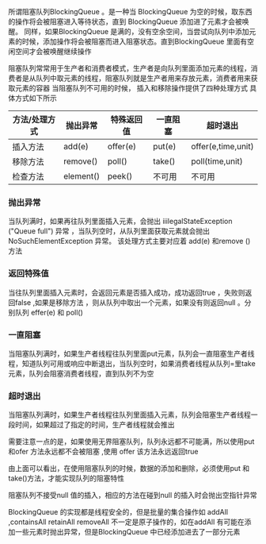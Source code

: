 所谓阻塞队列BlockingQueue 。是一种当 BlockingQueue 为空的时候，取东西的操作将会被阻塞进入等待状态，直到 BlockingQueue 添加进了元素才会被唤醒。 同样，如果BlockingQueue 是满的，没有空余空间，当尝试向队列中添加元素的时候，添加操作将会被阻塞而进入阻塞状态。直到BlockingQueue 里面有空闲空间才会被唤醒继续操作


阻塞队列常常用于生产者和消费者模式，生产者是向队列里面添加元素的线程，消费者是从队列中取元素的线程，阻塞队列就是生产者用来存放元素，消费者用来获取元素的容器
当阻塞队列不可用的时候， 插入和移除操作提供了四种处理方式 具体方式如下所示


方法/处理方式 | 抛出异常 |特殊返回值 | 一直阻塞 | 超时退出
---|---|---|---|---
插入方法 | add(e) | offer(e) | put(e) | offer(e,time,unit)
移除方法 | remove() | poll() | take() | poll(time,unit)
检查方法 | element() | peek() | 不可用 | 不可用

### 抛出异常
当队列满时，如果再往队列里面插入元素，会抛出 iiilegalStateException ("Queue full") 异常 ，当队列空时，从队列里面获取元素就会抛出 NoSuchElementException 异常。  该处理方式主要对应着 add(e) 和remove () 方法

### 返回特殊值
当往队列里面插入元素时，会返回元素是否插入成功，成功返回true ，失败则返回false  ,如果是移除方法 ，则从队列中取出一个元素，如果没有则返回null 。分别队列 effer(e) 和 poll()

### 一直阻塞
当阻塞队列满时，如果生产者线程往队列里面put元素，队列会一直阻塞生产者线程，知道队列可用或响应中断退出，当队列空时，如果消费者线程从队列=里take 元素，队列会阻塞消费者线程，直到队列不为空

### 超时退出
当阻塞队列满时，如果生产者线程往队列里面插入元素，队列会阻塞生产者线程一段时间，如果超过了指定的时间，生产者线程就会推出

需要注意一点的是，如果使用无界阻塞队列，队列永远都不可能满，所以使用put 和ofer 方法永远都不会被阻塞 ,使用 offer 该方法永远返回true

由上面可以看出，在使用阻塞队列的时候，数据的添加和删除，必须使用put 和 take()方法，才能实现队列的阻塞特性

阻塞队列不接受null 值的插入，相应的方法在碰到null 的插入时会抛出空指针异常

BlockingQueue 的实现都是线程安全的，但是批量的集合操作如 addAll ,containsAll retainAll removeAll 不一定是原子操作的，如在addAll 有可能在添加一些元素时抛出异常，但是BlockingQueue 中已经添加进去了一部分元素
